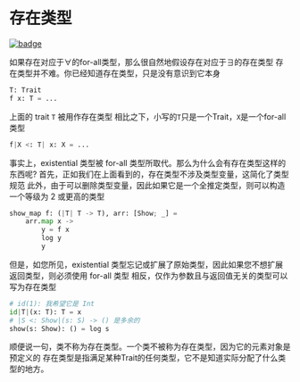 # 存在类型

[![badge](https://img.shields.io/endpoint.svg?url=https%3A%2F%2Fgezf7g7pd5.execute-api.ap-northeast-1.amazonaws.com%2Fdefault%2Fsource_up_to_date%3Fowner%3Derg-lang%26repos%3Derg%26ref%3Dmain%26path%3Ddoc/EN/syntax/type/advanced/existential.md%26commit_hash%3D44d7784aac3550ba97c8a1eaf20b9264b13d4134)](https://gezf7g7pd5.execute-api.ap-northeast-1.amazonaws.com/default/source_up_to_date?owner=erg-lang&repos=erg&ref=main&path=doc/EN/syntax/type/advanced/existential.md&commit_hash=44d7784aac3550ba97c8a1eaf20b9264b13d4134)

如果存在对应于∀的for-all类型，那么很自然地假设存在对应于∃的存在类型
存在类型并不难。你已经知道存在类型，只是没有意识到它本身

```python
T: Trait
f x: T = ...
```

上面的 trait `T` 被用作存在类型
相比之下，小写的`T`只是一个Trait，`X`是一个for-all类型

```python
f|X <: T| x: X = ...
```

事实上，existential 类型被 for-all 类型所取代。那么为什么会有存在类型这样的东西呢?
首先，正如我们在上面看到的，存在类型不涉及类型变量，这简化了类型规范
此外，由于可以删除类型变量，因此如果它是一个全推定类型，则可以构造一个等级为 2 或更高的类型

```python
show_map f: (|T| T -> T), arr: [Show; _] =
    arr.map x ->
        y = f x
        log y
        y
```

但是，如您所见，existential 类型忘记或扩展了原始类型，因此如果您不想扩展返回类型，则必须使用 for-all 类型
相反，仅作为参数且与返回值无关的类型可以写为存在类型

```python
# id(1): 我希望它是 Int
id|T|(x: T): T = x
# |S <: Show|(s: S) -> () 是多余的
show(s: Show): () = log s
```

顺便说一句，类不称为存在类型。一个类不被称为存在类型，因为它的元素对象是预定义的
存在类型是指满足某种Trait的任何类型，它不是知道实际分配了什么类型的地方。